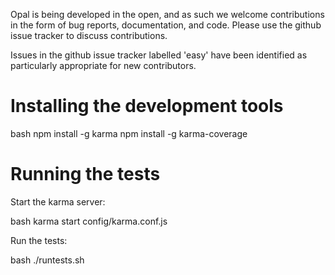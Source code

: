 Opal is being developed in the open, and as such we welcome contributions in the form of bug reports, documentation, and code. Please use the github issue tracker to discuss contributions.

Issues in the github issue tracker labelled 'easy' have been identified as particularly appropriate for new contributors.



 Installing the development tools
 ================================

 bash
 npm install -g karma
 npm install -g karma-coverage

 Running the tests
 =================

 Start the karma server:

 bash
 karma start config/karma.conf.js


 Run the tests:

 bash
 ./runtests.sh
